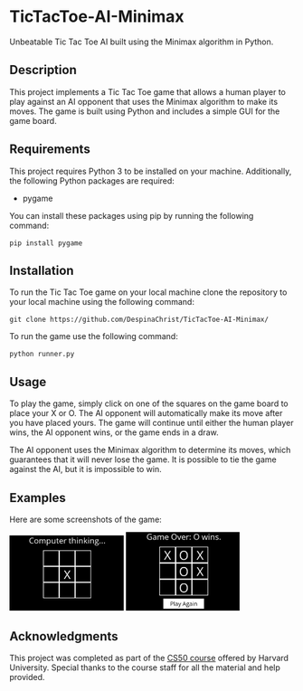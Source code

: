 # TicTacToe-AI-Minimax
Unbeatable Tic Tac Toe AI built using the Minimax algorithm in Python.

## Description
This project implements a Tic Tac Toe game that allows a human player to play against an AI opponent that uses the Minimax algorithm to make its moves. The game is built using Python and includes a simple GUI for the game board.

## Requirements
This project requires Python 3 to be installed on your machine. Additionally, the following Python packages are required:
  - pygame
  
 You can install these packages using pip by running the following command:
```
pip install pygame
```
 
## Installation
To run the Tic Tac Toe game on your local machine clone the repository to your local machine using the following command:
```
git clone https://github.com/DespinaChrist/TicTacToe-AI-Minimax/
```
To run the game use the following command:
```
python runner.py
```

## Usage
To play the game, simply click on one of the squares on the game board to place your X or O. The AI opponent will automatically make its move after you have placed yours. The game will continue until either the human player wins, the AI opponent wins, or the game ends in a draw.

The AI opponent uses the Minimax algorithm to determine its moves, which guarantees that it will never lose the game. It is possible to tie the game against the AI, but it is impossible to win.

## Examples
Here are some screenshots of the game:

<img src="https://github.com/DespinaChrist/TicTacToe-AI-Minimax/blob/main/screenshots/tic-tac-toe-s1.png"  width=40% height=40%>  <img src="https://github.com/DespinaChrist/TicTacToe-AI-Minimax/blob/main/screenshots/tic-tac-toe-s2.png"  width=40% height=50%>

## Acknowledgments
This project was completed as part of the [CS50 course](https://cs50.harvard.edu/ai/2020/) offered by Harvard University. Special thanks to the course staff for all the material and help provided.

